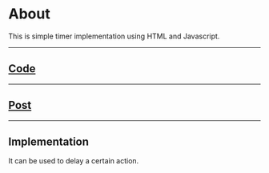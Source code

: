 # About

This is simple timer implementation using HTML and Javascript.

 ***

## <a href = "https://github.com/niyazbadar/days-of-code-streak/blob/main/Day%206/info.md">Code</a>

---

## <a href = "https://www.linkedin.com/posts/activity-7019687202083201024-30Ja?utm_source=share&utm_medium=member_desktop">Post</a>

---

## Implementation

It can be used to delay a certain action.
